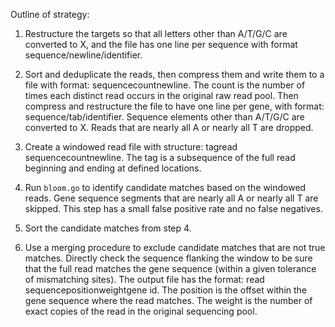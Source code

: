 Outline of strategy:

1. Restructure the targets so that all letters other than A/T/G/C are
converted to X, and the file has one line per sequence with format
sequence/newline/identifier.

2. Sort and deduplicate the reads, then compress them and write them
to a file with format: sequence<tab>count<tab>newline.  The count is
the number of times each distinct read occurs in the original raw read
pool.  Then compress and restructure the file to have one line per
gene, with format: sequence/tab/identifier. Sequence elements other
than A/T/G/C are converted to X.  Reads that are nearly all A or
nearly all T are dropped.

3. Create a windowed read file with structure: tag<tab>read
sequence<tab>count<tab>newline.  The tag is a subsequence of the full
read beginning and ending at defined locations.

4. Run `bloom.go` to identify candidate matches based on the windowed
reads.  Gene sequence segments that are nearly all A or nearly all T
are skipped.  This step has a small false positive rate and no false
negatives.

5. Sort the candidate matches from step 4.

6. Use a merging procedure to exclude candidate matches that are not
true matches.  Directly check the sequence flanking the window to be
sure that the full read matches the gene sequence (within a given
tolerance of mismatching sites).  The output file has the format: read
sequence<tab>position<tab>weight</tab>gene id.  The position is the
offset within the gene sequence where the read matches.  The weight is
the number of exact copies of the read in the original sequencing
pool.
